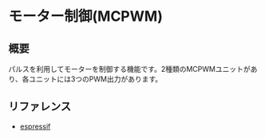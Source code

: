 # モーター制御(MCPWM)

## 概要

パルスを利用してモーターを制御する機能です。2種類のMCPWMユニットがあり、各ユニットには3つのPWM出力があります。

## リファレンス
- [espressif](https://docs.espressif.com/projects/esp-idf/en/latest/api-reference/peripherals/mcpwm.html)

